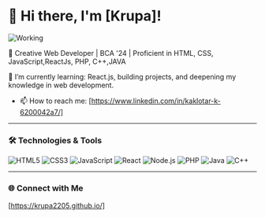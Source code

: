 # 👋 Hi there, I'm [Krupa]!

![Working](https://www.google.com/url?sa=i&url=https%3A%2F%2Fgithub.com%2FAnmol-Baranwal%2FCool-GIFs-For-GitHub%2Fblob%2Fmain%2FREADME.md&psig=AOvVaw1dlZhUMjEHZPFKs_EKe9_o&ust=1726729141605000&source=images&cd=vfe&opi=89978449&ved=0CBMQjRxqFwoTCPDut7v1y4gDFQAAAAAdAAAAABBq)



🌟 Creative Web Developer | BCA '24 | Proficient in HTML, CSS, JavaScript,ReactJs, PHP, C++,JAVA

🌱 I’m currently learning: React.js, building projects, and deepening my knowledge in web development.
- 📫 How to reach me: [https://www.linkedin.com/in/kaklotar-k-6200042a7/]

---

### 🛠️ Technologies & Tools

![HTML5](https://img.shields.io/badge/-HTML5-E34F26?style=flat&logo=html5&logoColor=white)
![CSS3](https://img.shields.io/badge/-CSS3-1572B6?style=flat&logo=css3&logoColor=white)
![JavaScript](https://img.shields.io/badge/-JavaScript-F7DF1E?style=flat&logo=javascript&logoColor=black)
![React](https://img.shields.io/badge/-React-61DAFB?style=flat&logo=react&logoColor=white)
![Node.js](https://img.shields.io/badge/-Node.js-339933?style=flat&logo=node.js&logoColor=white)
![PHP](https://img.shields.io/badge/-PHP-777BB4?style=flat&logo=php&logoColor=white)
![Java](https://img.shields.io/badge/-Java-007396?style=flat&logo=java&logoColor=white)
![C++](https://img.shields.io/badge/-C++-00599C?style=flat&logo=c%2B%2B&logoColor=white)

---




### 🌐 Connect with Me
[https://krupa2205.github.io/]

